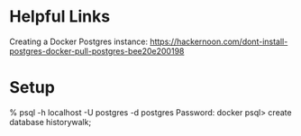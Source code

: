# Helpful Links

Creating a Docker Postgres instance: https://hackernoon.com/dont-install-postgres-docker-pull-postgres-bee20e200198

# Setup

% psql -h localhost -U postgres -d postgres Password: docker psql> create database historywalk;
